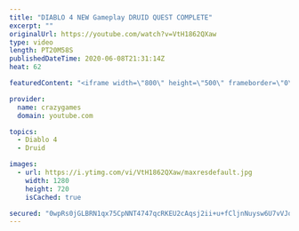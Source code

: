 ```yaml
---
title: "DIABLO 4 NEW Gameplay DRUID QUEST COMPLETE"
excerpt: ""
originalUrl: https://youtube.com/watch?v=VtH1862QXaw
type: video
length: PT20M58S
publishedDateTime: 2020-06-08T21:31:14Z
heat: 62

featuredContent: "<iframe width=\"800\" height=\"500\" frameborder=\"0\" src=\"https://www.youtube.com/embed/VtH1862QXaw\" allow=\"accelerometer; autoplay; encrypted-media; gyroscope; picture-in-picture\" allowfullscreen></iframe>"

provider:
  name: crazygames
  domain: youtube.com

topics:
  - Diablo 4
  - Druid

images:
  - url: https://i.ytimg.com/vi/VtH1862QXaw/maxresdefault.jpg
    width: 1280
    height: 720
    isCached: true

secured: "0wpRs0jGLBRN1qx75CpNNT4747qcRKEU2cAqsj2ii+u+fCljnNuysw6U7vVJoGBuKgvRuYLizE+luXtYAUVJ4qsJJSd9MWs708k07SWqPktDB/gSsHYkdYIaI9up0YRq3IuUHQuPmpsHta7xBNGx5JtWTN3RhxY9aWk7XVGca2A6ULbf1FoUD8zT1eJtoIKfhsJ6WECxd6SgTRz3NV8dT+g9mIvLLLyPgenniqwARhaZSjvvUyIHnPM7BZk33xPtgP0fSZOi3ecCaRmbZpe4yZIhgc7omQqaCfyHNE7731cRhZGnJ3mFn/j0NV+tAgbaa7la+vAOLg38jvsxRvulebzE6/rZltdFC2+F8G2vNR4/p7YXeo57kaOkWe5+2+rN8VlhL/ftBPfjnBaeoBVRxTjmVFTu3NbZu72uUVyAlww=;p0JHUtU5coaRl9cEN2pctA=="
---
```


